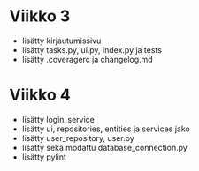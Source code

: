 # Viikko 3

- lisätty kirjautumissivu
- lisätty tasks.py, ui.py, index.py ja tests
- lisätty .coveragerc ja changelog.md


# Viikko 4

- lisätty login_service
- lisätty ui, repositories, entities ja services jako
- lisätty user_repository, user.py 
- lisätty sekä modattu database_connection.py
- lisätty pylint





